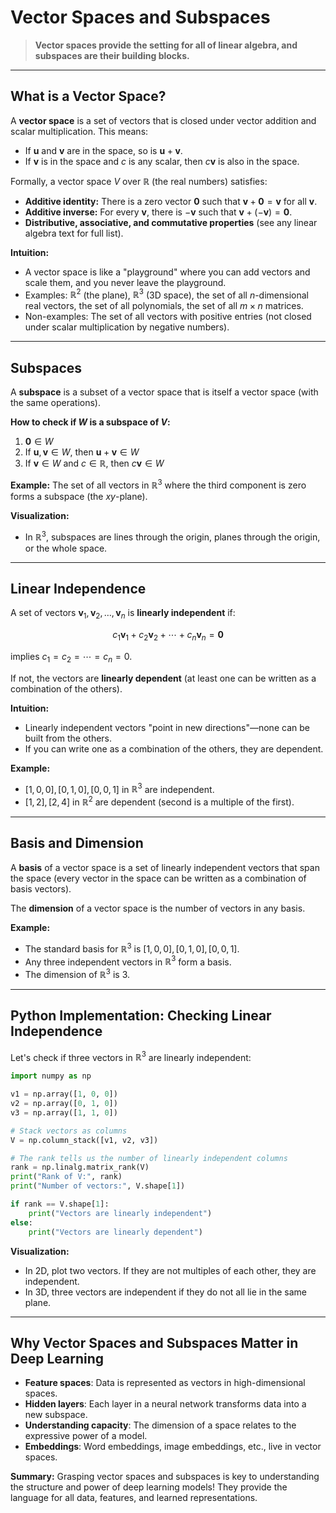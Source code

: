 # Vector Spaces and Subspaces

> **Vector spaces provide the setting for all of linear algebra, and subspaces are their building blocks.**

---

## What is a Vector Space?

A **vector space** is a set of vectors that is closed under vector addition and scalar multiplication. This means:
- If $`\mathbf{u}`$ and $`\mathbf{v}`$ are in the space, so is $`\mathbf{u} + \mathbf{v}`$.
- If $`\mathbf{v}`$ is in the space and $`c`$ is any scalar, then $`c\mathbf{v}`$ is also in the space.

Formally, a vector space $`V`$ over $`\mathbb{R}`$ (the real numbers) satisfies:
- **Additive identity:** There is a zero vector $`\mathbf{0}`$ such that $`\mathbf{v} + \mathbf{0} = \mathbf{v}`$ for all $`\mathbf{v}`$.
- **Additive inverse:** For every $`\mathbf{v}`$, there is $`-\mathbf{v}`$ such that $`\mathbf{v} + (-\mathbf{v}) = \mathbf{0}`$.
- **Distributive, associative, and commutative properties** (see any linear algebra text for full list).

**Intuition:**
- A vector space is like a "playground" where you can add vectors and scale them, and you never leave the playground.
- Examples: $`\mathbb{R}^2`$ (the plane), $`\mathbb{R}^3`$ (3D space), the set of all $`n`$-dimensional real vectors, the set of all polynomials, the set of all $`m \times n`$ matrices.
- Non-examples: The set of all vectors with positive entries (not closed under scalar multiplication by negative numbers).

---

## Subspaces

A **subspace** is a subset of a vector space that is itself a vector space (with the same operations).

**How to check if $`W`$ is a subspace of $`V`$:**
1. $`\mathbf{0} \in W`$
2. If $`\mathbf{u}, \mathbf{v} \in W`$, then $`\mathbf{u} + \mathbf{v} \in W`$
3. If $`\mathbf{v} \in W`$ and $`c \in \mathbb{R}`$, then $`c\mathbf{v} \in W`$

**Example:** The set of all vectors in $`\mathbb{R}^3`$ where the third component is zero forms a subspace (the $`xy`$-plane).

**Visualization:**
- In $`\mathbb{R}^3`$, subspaces are lines through the origin, planes through the origin, or the whole space.

---

## Linear Independence

A set of vectors $`\mathbf{v}_1, \mathbf{v}_2, \ldots, \mathbf{v}_n`$ is **linearly independent** if:

```math
c_1\mathbf{v}_1 + c_2\mathbf{v}_2 + \cdots + c_n\mathbf{v}_n = \mathbf{0}
```

implies $`c_1 = c_2 = \cdots = c_n = 0`$.

If not, the vectors are **linearly dependent** (at least one can be written as a combination of the others).

**Intuition:**
- Linearly independent vectors "point in new directions"—none can be built from the others.
- If you can write one as a combination of the others, they are dependent.

**Example:**
- $`[1, 0, 0], [0, 1, 0], [0, 0, 1]`$ in $`\mathbb{R}^3`$ are independent.
- $`[1, 2], [2, 4]`$ in $`\mathbb{R}^2`$ are dependent (second is a multiple of the first).

---

## Basis and Dimension

A **basis** of a vector space is a set of linearly independent vectors that span the space (every vector in the space can be written as a combination of basis vectors).

The **dimension** of a vector space is the number of vectors in any basis.

**Example:**
- The standard basis for $`\mathbb{R}^3`$ is $`[1,0,0], [0,1,0], [0,0,1]`$.
- Any three independent vectors in $`\mathbb{R}^3`$ form a basis.
- The dimension of $`\mathbb{R}^3`$ is 3.

---

## Python Implementation: Checking Linear Independence

Let's check if three vectors in $`\mathbb{R}^3`$ are linearly independent:

```python
import numpy as np

v1 = np.array([1, 0, 0])
v2 = np.array([0, 1, 0])
v3 = np.array([1, 1, 0])

# Stack vectors as columns
V = np.column_stack([v1, v2, v3])

# The rank tells us the number of linearly independent columns
rank = np.linalg.matrix_rank(V)
print("Rank of V:", rank)
print("Number of vectors:", V.shape[1])

if rank == V.shape[1]:
    print("Vectors are linearly independent")
else:
    print("Vectors are linearly dependent")
```

**Visualization:**
- In 2D, plot two vectors. If they are not multiples of each other, they are independent.
- In 3D, three vectors are independent if they do not all lie in the same plane.

---

## Why Vector Spaces and Subspaces Matter in Deep Learning

- **Feature spaces**: Data is represented as vectors in high-dimensional spaces.
- **Hidden layers**: Each layer in a neural network transforms data into a new subspace.
- **Understanding capacity**: The dimension of a space relates to the expressive power of a model.
- **Embeddings**: Word embeddings, image embeddings, etc., live in vector spaces.

**Summary:**
Grasping vector spaces and subspaces is key to understanding the structure and power of deep learning models! They provide the language for all data, features, and learned representations. 
